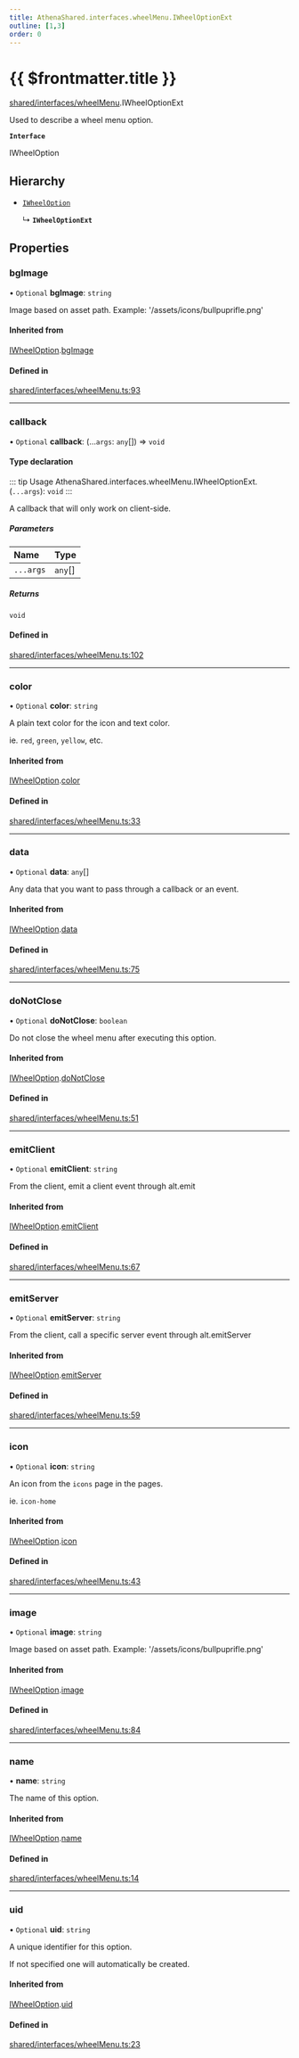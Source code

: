 ```yaml
---
title: AthenaShared.interfaces.wheelMenu.IWheelOptionExt
outline: [1,3]
order: 0
---
```


# {{ $frontmatter.title }}


[shared/interfaces/wheelMenu](../modules/shared_interfaces_wheelMenu.md).IWheelOptionExt

Used to describe a wheel menu option.

**`Interface`**

IWheelOption

## Hierarchy

- [`IWheelOption`](shared_interfaces_wheelMenu_IWheelOption.md)

  ↳ **`IWheelOptionExt`**

## Properties

### bgImage

• `Optional` **bgImage**: `string`

Image based on asset path.
Example: '/assets/icons/bullpuprifle.png'

#### Inherited from

[IWheelOption](shared_interfaces_wheelMenu_IWheelOption.md).[bgImage](shared_interfaces_wheelMenu_IWheelOption.md#bgImage)

#### Defined in

[shared/interfaces/wheelMenu.ts:93](https://github.com/Stuyk/altv-athena/blob/106130f/src/core/shared/interfaces/wheelMenu.ts#L93)

___

### callback

• `Optional` **callback**: (...`args`: `any`[]) => `void`

#### Type declaration

::: tip Usage
AthenaShared.interfaces.wheelMenu.IWheelOptionExt.(`...args`): `void`
:::

A callback that will only work on client-side.

##### Parameters

| Name | Type |
| :------ | :------ |
| `...args` | `any`[] |

##### Returns

`void`

#### Defined in

[shared/interfaces/wheelMenu.ts:102](https://github.com/Stuyk/altv-athena/blob/106130f/src/core/shared/interfaces/wheelMenu.ts#L102)

___

### color

• `Optional` **color**: `string`

A plain text color for the icon and text color.

ie. `red`, `green`, `yellow`, etc.

#### Inherited from

[IWheelOption](shared_interfaces_wheelMenu_IWheelOption.md).[color](shared_interfaces_wheelMenu_IWheelOption.md#color)

#### Defined in

[shared/interfaces/wheelMenu.ts:33](https://github.com/Stuyk/altv-athena/blob/106130f/src/core/shared/interfaces/wheelMenu.ts#L33)

___

### data

• `Optional` **data**: `any`[]

Any data that you want to pass through a callback or an event.

#### Inherited from

[IWheelOption](shared_interfaces_wheelMenu_IWheelOption.md).[data](shared_interfaces_wheelMenu_IWheelOption.md#data)

#### Defined in

[shared/interfaces/wheelMenu.ts:75](https://github.com/Stuyk/altv-athena/blob/106130f/src/core/shared/interfaces/wheelMenu.ts#L75)

___

### doNotClose

• `Optional` **doNotClose**: `boolean`

Do not close the wheel menu after executing this option.

#### Inherited from

[IWheelOption](shared_interfaces_wheelMenu_IWheelOption.md).[doNotClose](shared_interfaces_wheelMenu_IWheelOption.md#doNotClose)

#### Defined in

[shared/interfaces/wheelMenu.ts:51](https://github.com/Stuyk/altv-athena/blob/106130f/src/core/shared/interfaces/wheelMenu.ts#L51)

___

### emitClient

• `Optional` **emitClient**: `string`

From the client, emit a client event through alt.emit

#### Inherited from

[IWheelOption](shared_interfaces_wheelMenu_IWheelOption.md).[emitClient](shared_interfaces_wheelMenu_IWheelOption.md#emitClient)

#### Defined in

[shared/interfaces/wheelMenu.ts:67](https://github.com/Stuyk/altv-athena/blob/106130f/src/core/shared/interfaces/wheelMenu.ts#L67)

___

### emitServer

• `Optional` **emitServer**: `string`

From the client, call a specific server event through alt.emitServer

#### Inherited from

[IWheelOption](shared_interfaces_wheelMenu_IWheelOption.md).[emitServer](shared_interfaces_wheelMenu_IWheelOption.md#emitServer)

#### Defined in

[shared/interfaces/wheelMenu.ts:59](https://github.com/Stuyk/altv-athena/blob/106130f/src/core/shared/interfaces/wheelMenu.ts#L59)

___

### icon

• `Optional` **icon**: `string`

An icon from the `icons` page in the pages.

ie. `icon-home`

#### Inherited from

[IWheelOption](shared_interfaces_wheelMenu_IWheelOption.md).[icon](shared_interfaces_wheelMenu_IWheelOption.md#icon)

#### Defined in

[shared/interfaces/wheelMenu.ts:43](https://github.com/Stuyk/altv-athena/blob/106130f/src/core/shared/interfaces/wheelMenu.ts#L43)

___

### image

• `Optional` **image**: `string`

Image based on asset path.
Example: '/assets/icons/bullpuprifle.png'

#### Inherited from

[IWheelOption](shared_interfaces_wheelMenu_IWheelOption.md).[image](shared_interfaces_wheelMenu_IWheelOption.md#image)

#### Defined in

[shared/interfaces/wheelMenu.ts:84](https://github.com/Stuyk/altv-athena/blob/106130f/src/core/shared/interfaces/wheelMenu.ts#L84)

___

### name

• **name**: `string`

The name of this option.

#### Inherited from

[IWheelOption](shared_interfaces_wheelMenu_IWheelOption.md).[name](shared_interfaces_wheelMenu_IWheelOption.md#name)

#### Defined in

[shared/interfaces/wheelMenu.ts:14](https://github.com/Stuyk/altv-athena/blob/106130f/src/core/shared/interfaces/wheelMenu.ts#L14)

___

### uid

• `Optional` **uid**: `string`

A unique identifier for this option.

If not specified one will automatically be created.

#### Inherited from

[IWheelOption](shared_interfaces_wheelMenu_IWheelOption.md).[uid](shared_interfaces_wheelMenu_IWheelOption.md#uid)

#### Defined in

[shared/interfaces/wheelMenu.ts:23](https://github.com/Stuyk/altv-athena/blob/106130f/src/core/shared/interfaces/wheelMenu.ts#L23)
